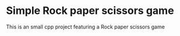 # Simple Rock paper scissors game

This is an small cpp project featuring a Rock paper scissors game 


